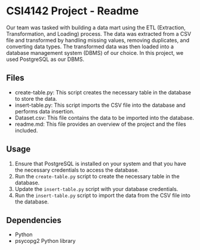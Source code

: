 
# CSI4142 Project - Readme

 Our team was tasked with building a data mart using the ETL (Extraction, Transformation, and Loading) process. The data was extracted from a CSV file and transformed by handling missing values, removing duplicates, and converting data types. The transformed data was then loaded into a database management system (DBMS) of our choice. In this project, we used PostgreSQL as our DBMS.

## Files

* create-table.py: This script creates the necessary table in the database to store the data.
* insert-table.py: This script imports the CSV file into the database and performs data insertion.
* Dataset.csv: This file contains the data to be imported into the database.
* readme.md: This file provides an overview of the project and the files included.

## Usage

1. Ensure that PostgreSQL is installed on your system and that you have the necessary credentials to access the database.
2. Run the `create-table.py` script to create the necessary table in the database.
3. Update the `insert-table.py` script with your database credentials.
4. Run the `insert-table.py` script to import the data from the CSV file into the database.

## Dependencies

* Python
* psycopg2 Python library
